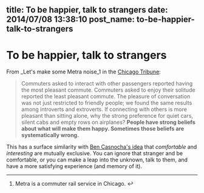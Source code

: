 title: To be happier, talk to strangers
date: 2014/07/08 13:38:10
post_name: to-be-happier-talk-to-strangers
---
# To be happier, talk to strangers

From _Let's make some Metra noise_1 in the [Chicago Tribune](http://articles.chicagotribune.com/2011-06-03/opinion/ct-perspec-0605-metra-20110603_1_commuters-quiet-cars-metra-reports): 

> Commuters asked to interact with other passengers reported having the most pleasant commute. Commuters asked to enjoy their solitude reported the least pleasant commute. The pleasure of conversation was not just restricted to friendly people; we found the same results among introverts and extroverts. If connecting with others is more pleasant than sitting alone, why the strong preference for quiet cars, silent cabs and empty rows on airplanes? **People have strong beliefs about what will make them happy. Sometimes those beliefs are systematically wrong.**

This has a surface similarity with [Ben Casnocha's idea](http://casnocha.com/2013/08/would-you-rather-enjoy-today-or-have-great-memories-tomorrow-and-forever.html) that _comfortable_ and _interesting_ are mutually exclusive. You can ignore that stranger and be comfortable, or you can make a leap into the unknown, talk to them, and have a more satisfying experience (and memory of it). 

* * *

  1. Metra is a commuter rail service in Chicago. ↩
